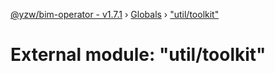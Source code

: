 [@yzw/bim-operator - v1.7.1](../README.md) › [Globals](../globals.md) › ["util/toolkit"](_util_toolkit_.md)

# External module: "util/toolkit"


